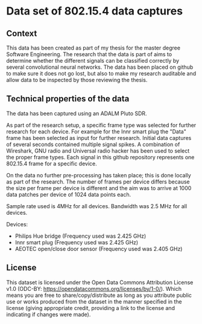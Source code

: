 # Data set of 802.15.4 data captures

## Context

This data has been created as part of my thesis for the master degree Software Engineering. The research that the data is part of aims to determine whether the different signals can be classified correctly by several convolutional neural networks. The data has been placed on github to make sure it does not go lost, but also to make my research auditable and allow data to be inspected by those reviewing the thesis.

## Technical properties of the data

The data has been captured using an ADALM Pluto SDR.

As part of the research setup, a specific frame type was selected for further research for each device. For example for the Innr smart plug the "Data" frame has been selected as input for further research. Initial data captures of several seconds contained multiple signal spikes. A combination of Wireshark, GNU radio and Universal radio hacker has been used to select the proper frame types. Each signal in this github repository represents one 802.15.4 frame for a specific device.

On the data no further pre-processing has taken place; this is done locally as part of the research. The number of frames per device differs because the size per frame per device is different and the aim was to arrive at 1000 data patches per device of 1024 data points each.

Sample rate used is 4MHz for all devices. Bandwidth was 2.5 MHz for all devices.

Devices:

+ Philips Hue bridge (Frequency used was 2.425 GHz)
+ Innr smart plug (Frequency used was 2.425 GHz)
+ AEOTEC open/close door sensor (Frequency used was 2.405 GHz)


## License

This dataset is licensed under the Open Data Commons Attribution License v1.0 (ODC-BY: https://opendatacommons.org/licenses/by/1-0/). Which means you are free to share/copy/distribute as long as you attribute public use or works produced from the dataset in the manner specified in the license (giving appropriate credit, providing a link to the license and indicating if changes were made).


